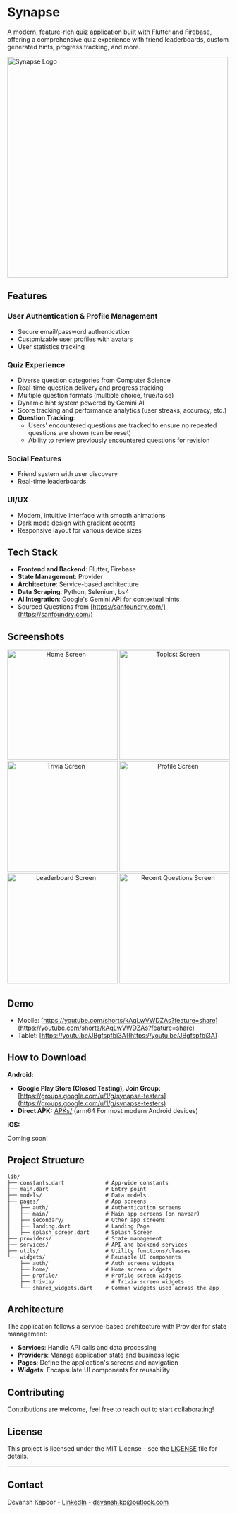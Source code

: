 # Synapse

A modern, feature-rich quiz application built with Flutter and Firebase, offering a comprehensive quiz experience with friend leaderboards, custom generated hints, progress tracking, and more.

<img src="flutter_application/assets/icons/logos/app_banner.png" alt="Synapse Logo" width="500">

## Features

### User Authentication & Profile Management

- Secure email/password authentication
- Customizable user profiles with avatars
- User statistics tracking

### Quiz Experience

- Diverse question categories from Computer Science
- Real-time question delivery and progress tracking
- Multiple question formats (multiple choice, true/false)
- Dynamic hint system powered by Gemini AI
- Score tracking and performance analytics (user streaks, accuracy, etc.)
- **Question Tracking**:
  - Users' encountered questions are tracked to ensure no repeated questions are shown (can be reset)
  - Ability to review previously encountered questions for revision

### Social Features

- Friend system with user discovery
- Real-time leaderboards

### UI/UX

- Modern, intuitive interface with smooth animations
- Dark mode design with gradient accents
- Responsive layout for various device sizes

## Tech Stack

- **Frontend and Backend**: Flutter, Firebase
- **State Management**: Provider
- **Architecture**: Service-based architecture
- **Data Scraping**: Python, Selenium, bs4
- **AI Integration**: Google's Gemini API for contextual hints
- Sourced Questions from [https://sanfoundry.com/](https://sanfoundry.com/)

## Screenshots

<div align="center">
  <img src="flutter_application/assets/screenshots/Home.png" alt="Home Screen" width="250">
  <img src="flutter_application/assets/screenshots/Search.png" alt="Topicst Screen" width="250">
  <img src="flutter_application/assets/screenshots/Trivia.png" alt="Trivia Screen" width="250">
  <img src="flutter_application/assets/screenshots/Profile.png" alt="Profile Screen" width="250">
  <img src="flutter_application/assets/screenshots/Leaderboard.png" alt="Leaderboard Screen" width="250">
  <img src="flutter_application/assets/screenshots/Recents.png" alt="Recent Questions Screen" width="250">
</div>

## Demo

* Mobile: [https://youtube.com/shorts/kAqLwVWDZAs?feature=share](https://youtube.com/shorts/kAqLwVWDZAs?feature=share)
* Tablet: [https://youtu.be/JBgfspfbi3A](https://youtu.be/JBgfspfbi3A)

## How to Download

**Android:**

* **Google Play Store (Closed Testing), Join Group:** [https://groups.google.com/u/1/g/synapse-testers](https://groups.google.com/u/1/g/synapse-testers)
* **Direct APK:** [APKs/](APKs/) (arm64 For most modern Android devices)

**iOS:**

Coming soon!

## Project Structure

```
lib/
├── constants.dart             # App-wide constants
├── main.dart                  # Entry point
├── models/                    # Data models
├── pages/                     # App screens
│   ├── auth/                  # Authentication screens
│   ├── main/                  # Main app screens (on navbar)
│   ├── secondary/             # Other app screens
│   ├── landing.dart           # Landing Page
│   ├── splash_screen.dart     # Splash Screen
├── providers/                 # State management
├── services/                  # API and backend services
├── utils/                     # Utility functions/classes
└── widgets/                   # Reusable UI components
    ├── auth/                  # Auth screens widgets
    ├── home/                  # Home screen widgets
    ├── profile/               # Profile screen widgets
    ├── trivia/                  # Trivia screen widgets
    └── shared_widgets.dart    # Common widgets used across the app
```

## Architecture

The application follows a service-based architecture with Provider for state management:

- **Services**: Handle API calls and data processing
- **Providers**: Manage application state and business logic
- **Pages**: Define the application's screens and navigation
- **Widgets**: Encapsulate UI components for reusability

## Contributing

Contributions are welcome, feel free to reach out to start collaborating!

## License

This project is licensed under the MIT License - see the [LICENSE](LICENSE) file for details.

---

## Contact

Devansh Kapoor - [LinkedIn](https://linkedin.com/in/devansh-kapoor) - devansh.kp@outlook.com
